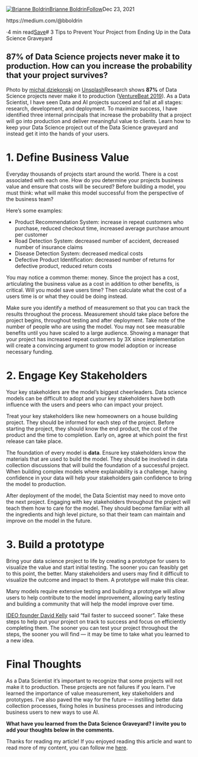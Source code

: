[![Brianne Boldrin](https://miro.medium.com/fit/c/96/96/1*3lnyWC03L2JO0cJ8WMUCYA.jpeg)](https://medium.com/@bboldrin?source=post_page-----be523d695069--------------------------------)[Brianne Boldrin](https://medium.com/@bboldrin?source=post_page-----be523d695069--------------------------------)[Follow](https://medium.com/m/signin?actionUrl=https%3A%2F%2Fmedium.com%2F_%2Fsubscribe%2Fuser%2Fe4f931e37723&operation=register&redirect=https%3A%2F%2Ftowardsdatascience.com%2F3-tips-to-prevent-your-project-from-ending-up-in-the-data-science-graveyard-be523d695069&user=Brianne+Boldrin&userId=e4f931e37723&source=post_page-e4f931e37723----be523d695069---------------------follow_byline-----------)Dec 23, 2021

<person role="Data scientist">
	https://medium.com/@bboldrin
</person>

·4 min read[Save](https://medium.com/m/signin?actionUrl=https%3A%2F%2Fmedium.com%2F_%2Fbookmark%2Fp%2Fbe523d695069&operation=register&redirect=https%3A%2F%2Ftowardsdatascience.com%2F3-tips-to-prevent-your-project-from-ending-up-in-the-data-science-graveyard-be523d695069&source=--------------------------bookmark_header-----------)# 3 Tips to Prevent Your Project from Ending Up in the Data Science Graveyard

## 87% of Data Science projects never make it to production. How can you increase the probability that your project survives?

![]()Photo by [michal dziekonski](https://unsplash.com/@poloska25?utm_source=unsplash&utm_medium=referral&utm_content=creditCopyText) on [Unsplash](https://unsplash.com/s/photos/tombstone?utm_source=unsplash&utm_medium=referral&utm_content=creditCopyText)Research shows **87%** of Data Science projects never make it to production ([VentureBeat 2019](https://venturebeat.com/2019/07/19/why-do-87-of-data-science-projects-never-make-it-into-production/)). As a Data Scientist, I have seen Data and AI projects succeed and fail at all stages: research, development, and deployment. To maximize success, I have identified three internal principals that increase the probability that a project will go into production and deliver meaningful value to clients. Learn how to keep your Data Science project out of the Data Science graveyard and instead get it into the hands of your users.

# 1. Define Business Value

<quote label="utility">
Everyday thousands of projects start around the world. There is a cost associated with each one. How do you determine your projects business value and ensure that costs will be secured? Before building a model, you must think: what will make this model successful from the perspective of the business team?</quote>

Here’s some examples:

* Product Recommendation System: increase in repeat customers who purchase, reduced checkout time, increased average purchase amount per customer
* Road Detection System: decreased number of accident, decreased number of insurance claims
* Disease Detection System: decreased medical costs
* Defective Product Identification: decreased number of returns for defective product, reduced return costs

<quote label="utility">
You may notice a common theme: money. Since the project has a cost, articulating the business value as a cost in addition to other benefits, is critical. Will you model save users time? Then calculate what the cost of a users time is or what they could be doing instead.
</quote>

Make sure you identify a method of measurement so that you can track the results throughout the process. Measurement should take place before the project begins, throughout testing and after deployment. Take note of the number of people who are using the model. You may not see measurable benefits until you have scaled to a large audience. Showing a manager that your project has increased repeat customers by 3X since implementation will create a convincing argument to grow model adoption or increase necessary funding.

# 2. Engage Key Stakeholders

Your key stakeholders are the model’s biggest cheerleaders. Data science models can be difficult to adopt and your key stakeholders have both influence with the users and peers who can impact your project.

Treat your key stakeholders like new homeowners on a house building project. They should be informed for each step of the project. Before starting the project, they should know the end product, the cost of the product and the time to completion. Early on, agree at which point the first release can take place.

The foundation of every model is **data**. Ensure key stakeholders know the materials that are used to build the model. They should be involved in data collection discussions that will build the foundation of a successful project. When building complex models where explainability is a challenge, having confidence in your data will help your stakeholders gain confidence to bring the model to production.

After deployment of the model, the Data Scientist may need to move onto the next project. Engaging with key stakeholders throughout the project will teach them how to care for the model. They should become familiar with all the ingredients and high level picture, so that their team can maintain and improve on the model in the future.

# 3. Build a prototype

Bring your data science project to life by creating a prototype for users to visualize the value and start initial testing. The sooner you can feasibly get to this point, the better. Many stakeholders and users may find it difficult to visualize the outcome and impact to them. A prototype will make this clear.

Many models require extensive testing and building a prototype will allow users to help contribute to the model improvement, allowing early testing and building a community that will help the model improve over time.

[IDEO founder David Kelly](https://ssir.org/articles/entry/fail_faster_succeed_sooner) said “fail faster to succeed sooner”. Take these steps to help put your project on track to success and focus on efficiently completing them. The sooner you can test your project throughout the steps, the sooner you will find — it may be time to take what you learned to a new idea.

# Final Thoughts

As a Data Scientist it’s important to recognize that some projects will not make it to production. These projects are not failures if you learn. I’ve learned the importance of value measurement, key stakeholders and prototypes. I’ve also paved the way for the future — instilling better data collection processes, fixing holes in business processes and introducing business users to new ways to use AI.

**What have you learned from the Data Science Graveyard? I invite you to add your thoughts below in the comments.**

Thanks for reading my article! If you enjoyed reading this article and want to read more of my content, you can follow me [here](https://medium.com/@bboldrin).

